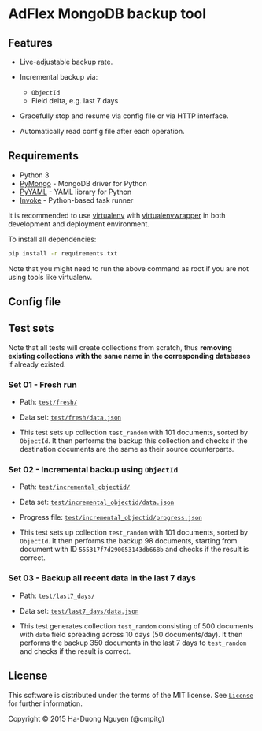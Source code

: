 # AdFlex MongoDB backup tool

## Features

* Live-adjustable backup rate.

* Incremental backup via:
  - `ObjectId`
  - Field delta, e.g. last 7 days

* Gracefully stop and resume via config file or via HTTP interface.

* Automatically read config file after each operation.

## Requirements

* Python 3
* [PyMongo](http://api.mongodb.org/python/current/) - MongoDB driver for Python
* [PyYAML](http://pyyaml.org/wiki/PyYAMLDocumentation) - YAML library for Python
* [Invoke](http://www.pyinvoke.org/) - Python-based task runner

It is recommended to use [virtualenv](https://virtualenv.pypa.io/en/latest/)
with [virtualenvwrapper](https://virtualenvwrapper.readthedocs.org/en/latest/)
in both development and deployment environment.

To install all dependencies:

```sh
pip install -r requirements.txt
```

Note that you might need to run the above command as root if you are not using
tools like virtualenv.

## Config file

## Test sets

Note that all tests will create collections from scratch, thus **removing
existing collections with the same name in the corresponding databases** if
already existed.

### Set 01 - Fresh run

* Path: [`test/fresh/`](./test/fresh)

* Data set: [`test/fresh/data.json`](./test/fresh/data.json)

* This test sets up collection `test_random` with 101 documents, sorted by
  `ObjectId`.  It then performs the backup this collection and checks if the
  destination documents are the same as their source counterparts.

### Set 02 - Incremental backup using `ObjectId`

* Path: [`test/incremental_objectid/`](./test/incremental_objectid)

* Data set:
  [`test/incremental_objectid/data.json`](./test/incremental_objectid/data.json)

* Progress file:
  [`test/incremental_objectid/progress.json`](./test/incremental_objectid/progress.json)

* This test sets up collection `test_random` with 101 documents, sorted by
  `ObjectId`.  It then performs the backup 98 documents, starting from
  document with ID `555317f7d290053143db668b` and checks if the result is
  correct.

### Set 03 - Backup all recent data in the last 7 days

* Path: [`test/last7_days/`](./test/last7_days)

* Data set:
  [`test/last7_days/data.json`](./test/last7_days/data.json)

* This test generates collection `test_random` consisting of 500 documents
  with `date` field spreading across 10 days (50 documents/day).  It then
  performs the backup 350 documents in the last 7 days to `test_random` and
  checks if the result is correct.

## License

This software is distributed under the terms of the MIT license.  See
[`License`](./License) for further information.

Copyright © 2015  Ha-Duong Nguyen (@cmpitg)
